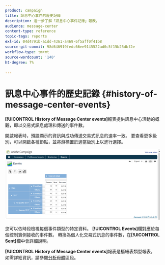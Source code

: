 ```yaml
---
product: campaign
title: 訊息中心事件的歷史記錄
description: 進一步了解「訊息中心事件記錄」報表。
audience: message-center
content-type: reference
topic-tags: reports
exl-id: 04d4791b-a1dd-4361-a469-6f5aff0f41b8
source-git-commit: 98d646919fedc66ee9145522ad0c5f15b25dbf2e
workflow-type: tm+mt
source-wordcount: '140'
ht-degree: 7%

---
```


# 訊息中心事件的歷史記錄 {#history-of-message-center-events}

**[!UICONTROL History of Message Center events]**&#x200B;報表提供訊息中心活動的概觀，即以交易式訊息處理和傳送的事件數。

開啟報表時，預設顯示的資訊與成功傳送交易式訊息的速率一致。 要查看更多級別，可以開啟各種節點，並將游標置於適當級別上以進行選擇。

![](assets/messagecenter_reporting_001.png)

您可以依時段檢視每個事件類型的特定資料。 **[!UICONTROL Events]**&#x200B;欄對應於每個控制實例接收的事件數。 轉換為個人化交易式訊息的事件數，在&#x200B;**[!UICONTROL Sent]**&#x200B;欄中會詳細說明。

**[!UICONTROL History of Message Center events]**&#x200B;報表是樞紐表類型報表。 如需詳細資訊，請參閱[分析母體](../../reporting/using/about-descriptive-analysis.md)區段。
